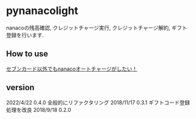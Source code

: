 # pynanacolight
nanacoの残高確認, クレジットチャージ実行, クレジットチャージ解約, ギフト登録を行います.

## How to use
[セブンカード以外でもnanacoオートチャージがしたい！](https://qiita.com/sawadybomb/items/86d30b3c38c9c112bb24)


## version
2022/4/22 0.4.0 全般的にリファクタリング
2018/11/17 0.3.1 ギフトコード登録処理を改良
2018/9/18 0.2.0
